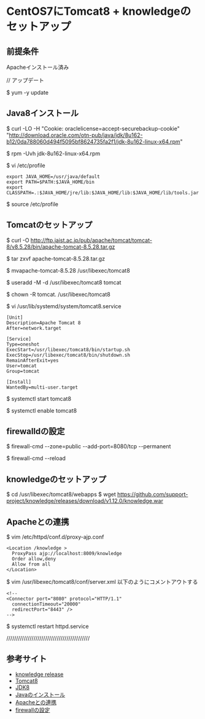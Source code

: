 # CentOS7にTomcat8 + knowledgeのセットアップ

## 前提条件
Apacheインストール済み


// アップデート

$ yum -y update

## Java8インストール
$ curl -LO -H "Cookie: oraclelicense=accept-securebackup-cookie" \
"http://download.oracle.com/otn-pub/java/jdk/8u162-b12/0da788060d494f5095bf8624735fa2f1/jdk-8u162-linux-x64.rpm"

$ rpm -Uvh jdk-8u162-linux-x64.rpm

$ vi /etc/profile
```
export JAVA_HOME=/usr/java/default
export PATH=$PATH:$JAVA_HOME/bin
export CLASSPATH=.:$JAVA_HOME/jre/lib:$JAVA_HOME/lib:$JAVA_HOME/lib/tools.jar
```

$ source /etc/profile


## Tomcatのセットアップ

$ curl -O http://ftp.jaist.ac.jp/pub/apache/tomcat/tomcat-8/v8.5.28/bin/apache-tomcat-8.5.28.tar.gz

$ tar zxvf apache-tomcat-8.5.28.tar.gz

$ mvapache-tomcat-8.5.28 /usr/libexec/tomcat8

$ useradd -M -d /usr/libexec/tomcat8 tomcat

$ chown -R tomcat. /usr/libexec/tomcat8

$ vi /usr/lib/systemd/system/tomcat8.service
```
[Unit]
Description=Apache Tomcat 8
After=network.target

[Service]
Type=oneshot
ExecStart=/usr/libexec/tomcat8/bin/startup.sh
ExecStop=/usr/libexec/tomcat8/bin/shutdown.sh
RemainAfterExit=yes
User=tomcat
Group=tomcat

[Install]
WantedBy=multi-user.target
```

$ systemctl start tomcat8

$ systemctl enable tomcat8


## firewalldの設定
$ firewall-cmd --zone=public --add-port=8080/tcp --permanent

$ firewall-cmd --reload


## knowledgeのセットアップ
$ cd /usr/libexec/tomcat8/webapps
$ wget https://github.com/support-project/knowledge/releases/download/v1.12.0/knowledge.war


## Apacheとの連携
$ vim /etc/httpd/conf.d/proxy-ajp.conf
```
<Location /knowledge >
  ProxyPass ajp://localhost:8009/knowledge                                                                                                                                                                                                                                                                                                                                                                                                                                                                                                                                                                                                                                                                                                                                                                                                                                                                                                                                                                                                                                                                                                                                                                                                                                                                                                                                                                                                                                                                                                                                                       
  Order allow,deny
  Allow from all
</Location>
```

$ vim /usr/libexec/tomcat8/conf/server.xml
以下のようにコメントアウトする
```
<!--
<Connector port="8080" protocol="HTTP/1.1"
  connectionTimeout="20000"
  redirectPort="8443" />
-->
```

$ systemctl restart httpd.service




///////////////////////////////////////////

## 参考サイト

- [knowledge release](https://github.com/support-project/knowledge/releases)
- [Tomcat8](https://tomcat.apache.org/download-80.cgi)
- [JDK8](http://www.oracle.com/technetwork/java/javase/downloads/jdk8-downloads-2133151.html)
- [Javaのインストール](https://www.server-world.info/query?os=CentOS_7&p=jdk9)
- [Apacheとの連携](https://qiita.com/Dace_K/items/9d0419aefcb969335ca5)
- [firewallの設定](https://qiita.com/fk_2000/items/ff7b4768260459553fa1)


